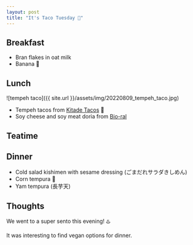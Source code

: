 ```yaml
---
layout: post
title: "It's Taco Tuesday 🌮"
---
```


## Breakfast

- Bran flakes in oat milk
- Banana 🍌

## Lunch

![tempeh taco]({{ site.url }}/assets/img/20220809_tempeh_taco.jpg)

- Tempeh tacos from [Kitade Tacos](https://www.kitadeshokudo.com/) 🌮
- Soy cheese and soy meat doria from [Bio-ral](http://www.lifecorp.jp/store/bio-ral/)

## Teatime

## Dinner

- Cold salad kishimen with sesame dressing (ごまだれサラダきしめん)
- Corn tempura 🌽
- Yam tempura (長芋天)

## Thoughts

We went to a super sento this evening! ♨️

It was interesting to find vegan options for dinner.

